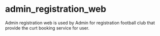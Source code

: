# admin_registration_web
Admin registration web is used by Admin for registration football club that provide the curt booking service for user.
